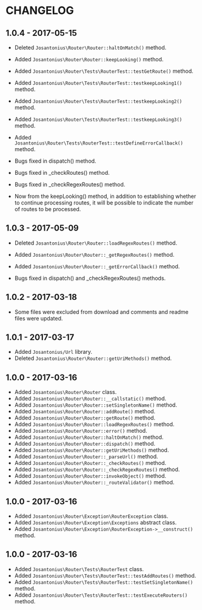 # CHANGELOG

## 1.0.4 - 2017-05-15
* Deleted `Josantonius\Router\Router::haltOnMatch()` method.
* Added   `Josantonius\Router\Router::keepLooking()` method.

* Added `Josantonius\Router\Tests\RouterTest::testGetRoute()` method.
* Added `Josantonius\Router\Tests\RouterTest::testkeepLooking1()` method.
* Added `Josantonius\Router\Tests\RouterTest::testkeepLooking2()` method.
* Added `Josantonius\Router\Tests\RouterTest::testkeepLooking3()` method.
* Added `Josantonius\Router\Tests\RouterTest::testDefineErrorCallback()` method.

* Bugs fixed in dispatch() method.
* Bugs fixed in _checkRoutes() method.
* Bugs fixed in _checkRegexRoutes() method.

* Now from the keepLooking() method, in addition to establishing whether to continue processing routes, it will be possible to indicate the number of routes to be processed.

## 1.0.3 - 2017-05-09
* Deleted `Josantonius\Router\Router::loadRegexRoutes()` method.
* Added   `Josantonius\Router\Router::_getRegexRoutes()` method.
* Added   `Josantonius\Router\Router::_getErrorCallback()` method.

* Bugs fixed in dispatch() and _checkRegexRoutes() methods.

## 1.0.2 - 2017-03-18
* Some files were excluded from download and comments and readme files were updated.

## 1.0.1 - 2017-03-17
* Added   `Josantonius/Url` library.
* Deleted `Josantonius\Router\Router::getUriMethods()` method.

## 1.0.0 - 2017-03-16
* Added `Josantonius\Router\Router` class.
* Added `Josantonius\Router\Router::__callstatic()` method.
* Added `Josantonius\Router\Router::setSingletonName()` method.
* Added `Josantonius\Router\Router::addRoute()` method.
* Added `Josantonius\Router\Router::getRoute()` method.
* Added `Josantonius\Router\Router::loadRegexRoutes()` method.
* Added `Josantonius\Router\Router::error()` method.
* Added `Josantonius\Router\Router::haltOnMatch()` method.
* Added `Josantonius\Router\Router::dispatch()` method.
* Added `Josantonius\Router\Router::getUriMethods()` method.
* Added `Josantonius\Router\Router::_parseUrl()` method.
* Added `Josantonius\Router\Router::_checkRoutes()` method.
* Added `Josantonius\Router\Router::_checkRegexRoutes()` method.
* Added `Josantonius\Router\Router::invokeObject()` method.
* Added `Josantonius\Router\Router::_routeValidator()` method.

## 1.0.0 - 2017-03-16
* Added `Josantonius\Router\Exception\RouterException` class.
* Added `Josantonius\Router\Exception\Exceptions` abstract class.
* Added `Josantonius\Router\Exception\RouterException->__construct()` method.

## 1.0.0 - 2017-03-16
* Added `Josantonius\Router\Tests\RouterTest` class.
* Added `Josantonius\Router\Tests\RouterTest::testAddRoutes()` method.
* Added `Josantonius\Router\Tests\RouterTest::testSetSingletonName()` method.
* Added `Josantonius\Router\Tests\RouterTest::testExecuteRouters()` method.

